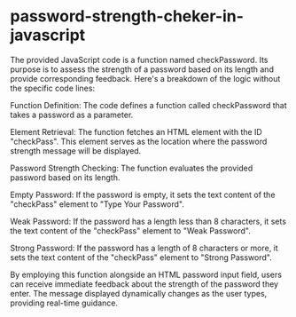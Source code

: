 # password-strength-cheker-in-javascript
The provided JavaScript code is a function named checkPassword. Its purpose is to assess the strength of a password based on its length and provide corresponding feedback. Here's a breakdown of the logic without the specific code lines:

Function Definition:
The code defines a function called checkPassword that takes a password as a parameter.

Element Retrieval:
The function fetches an HTML element with the ID "checkPass". This element serves as the location where the password strength message will be displayed.

Password Strength Checking:
The function evaluates the provided password based on its length.

Empty Password:
If the password is empty, it sets the text content of the "checkPass" element to "Type Your Password".

Weak Password:
If the password has a length less than 8 characters, it sets the text content of the "checkPass" element to "Weak Password".

Strong Password:
If the password has a length of 8 characters or more, it sets the text content of the "checkPass" element to "Strong Password".

By employing this function alongside an HTML password input field, users can receive immediate feedback about the strength of the password they enter. The message displayed dynamically changes as the user types, providing real-time guidance.            
                
                              
                                                                   
                                            
                                            
                                                                                               
                                                                                                                                 
